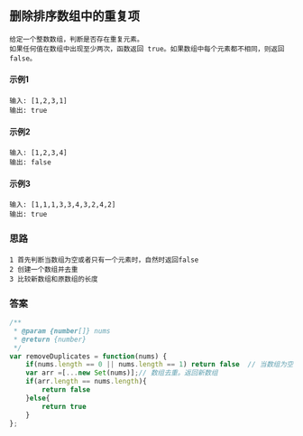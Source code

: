 ## 删除排序数组中的重复项
    给定一个整数数组，判断是否存在重复元素。
    如果任何值在数组中出现至少两次，函数返回 true。如果数组中每个元素都不相同，则返回 false。
#### 示例1
    输入: [1,2,3,1]
    输出: true
#### 示例2
    输入: [1,2,3,4]
    输出: false
#### 示例3
    输入: [1,1,1,3,3,4,3,2,4,2]
    输出: true
### 思路
    1 首先判断当数组为空或者只有一个元素时，自然时返回false
    2 创建一个数组并去重
    3 比较新数组和原数组的长度  
### 答案  
```  javascript
/**
 * @param {number[]} nums
 * @return {number}
 */
var removeDuplicates = function(nums) {
    if(nums.length == 0 || nums.length == 1) return false  // 当数组为空活着只有一个元素，则返回false
    var arr =[...new Set(nums)];// 数组去重。返回新数组
    if(arr.length == nums.length){
        return false
    }else{
        return true
    }
};
```